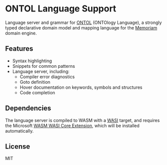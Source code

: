 # ONTOL Language Support

Language server and grammar for [ONTOL](https://software.situ.net/memoriam/docs/domain-engine/introduction.html) (ONTOlogy Language), a strongly typed declarative domain model and mapping language for the [Memoriam](https://software.situ.net/memoriam/docs/) domain engine.

## Features

- Syntax highlighting
- Snippets for common patterns
- Language server, including:
  - Compiler error diagnostics
  - Goto definition
  - Hover documentation on keywords, symbols and structures
  - Code completion

## Dependencies

The language server is compiled to WASM with a [WASI](https://github.com/WebAssembly/WASI) target, and requires the Microsoft [WASM WASI Core Extension](https://marketplace.visualstudio.com/items?itemName=ms-vscode.wasm-wasi-core), which will be installed automatically.

## License

MIT

